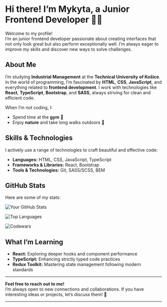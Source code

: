 # Hi there! I’m Mykyta, a Junior Frontend Developer 👨‍💻  

Welcome to my profile!  
I’m an junior frontend developer passionate about creating interfaces that not only look great but also perform exceptionally well. I’m always eager to improve my skills and discover new ways to solve challenges.

## About Me  
I’m studying **Industrial Management** at the **Technical University of Košice**. In the world of programming, I’m fascinated by **HTML**, **CSS**, **JavaScript**, and everything related to **frontend development**. I work with technologies like **React**, **TypeScript**, **Bootstrap**, and **SASS**, always striving for clean and efficient code.

When I’m not coding, I:  
- Spend time at the **gym** 💪  
- Enjoy **nature** and take long walks outdoors 🌿  

## Skills & Technologies  
I actively use a range of technologies to craft beautiful and effective code:  

- **Languages:** HTML, CSS, JavaScript, TypeScript  
- **Frameworks & Libraries:** React, Bootstrap  
- **Tools & Technologies:** Git, SASS/SCSS, BEM  

## GitHub Stats  

Here are some of my stats:  

<!-- Animated Stats -->  
![Your GitHub Stats](https://github-readme-stats.vercel.app/api?username=ZozuliaMykyta&show_icons=true&hide_title=true&hide=prs&count_private=true&theme=dark&hide_border=true)  

<!-- Top Languages -->  
![Top Languages](https://github-readme-stats.vercel.app/api/top-langs/?username=ZozuliaMykyta&layout=compact&langs_count=6&theme=dark)  

<!-- Codewars Stats -->  
![Codewars](https://www.codewars.com/users/MykytaZozulia/badges/large)

## What I’m Learning  

- **React:** Exploring deeper hooks and component performance  
- **TypeScript:** Enhancing strictly typed code practices  
- **Redux Toolkit:** Mastering state management following modern standards  

---

**Feel free to reach out to me!**  
I’m always open to new connections and collaborations. If you have interesting ideas or projects, let’s discuss them! 🤝  

---
